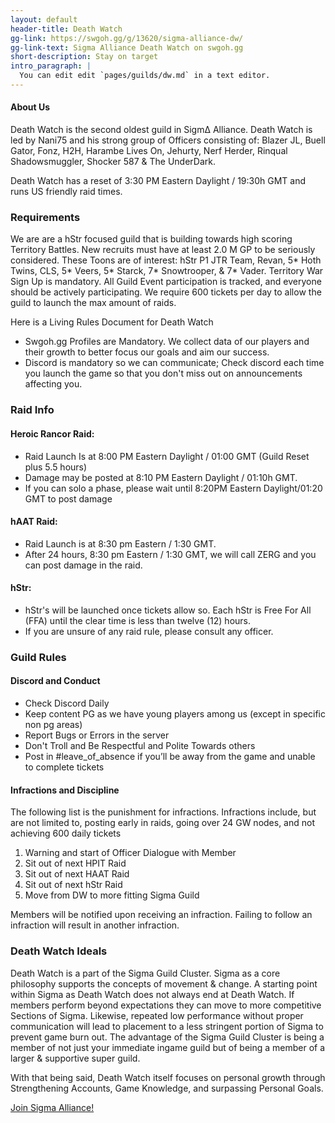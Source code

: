 ```yaml
---
layout: default
header-title: Death Watch
gg-link: https://swgoh.gg/g/13620/sigma-alliance-dw/
gg-link-text: Sigma Alliance Death Watch on swgoh.gg
short-description: Stay on target
intro_paragraph: |
  You can edit edit `pages/guilds/dw.md` in a text editor.
---
```


#### About Us

Death Watch is the second oldest guild in Sigm∆ Alliance. Death Watch is led by Nani75 and his strong group of Officers consisting of: Blazer JL, Buell Gator, Fonz, H2H, Harambe Lives On, Jehurty, Nerf Herder, Rinqual Shadowsmuggler, Shocker 587 & The UnderDark. 

Death Watch has a reset of 3:30 PM Eastern Daylight / 19:30h GMT and runs US friendly raid times.

### Requirements

We are are a hStr focused guild that is building towards high scoring Territory Battles. New recruits must have at least 2.0 M GP to be seriously considered. These Toons are of interest: hStr P1 JTR Team, Revan,  5* Hoth Twins, CLS, 5* Veers, 5* Starck, 7* Snowtrooper, & 7* Vader. Territory War Sign Up is mandatory. All Guild Event participation is tracked, and everyone should be actively participating. We require 600 tickets per day to allow the guild to launch the max amount of raids.


Here is a Living Rules Document for Death Watch

* Swgoh.gg Profiles are Mandatory. We collect data of our players and their growth to better focus our goals and aim our success.
* Discord is mandatory so we can communicate; Check discord each time you launch the game so that you don't miss out on announcements affecting you.



### Raid Info

#### Heroic Rancor Raid:

* Raid Launch Is at 8:00 PM Eastern Daylight / 01:00 GMT (Guild Reset plus 5.5 hours)
* Damage may be posted at 8:10 PM Eastern Daylight / 01:10h GMT.
* If you can solo a phase, please wait until 8:20PM Eastern Daylight/01:20 GMT to post damage

#### hAAT Raid:

* Raid Launch is at 8:30 pm Eastern / 1:30 GMT.
* After 24 hours, 8:30 pm Eastern / 1:30 GMT, we will call ZERG and you can post damage in the raid.

#### hStr:

* hStr's will be launched once tickets allow so. Each hStr is Free For All (FFA) until the clear time is less than twelve (12) hours.
* If you are unsure of any raid rule, please consult any officer.

### Guild Rules

#### Discord and Conduct

* Check Discord Daily
* Keep content PG as we have young players among us (except in specific non pg areas)
* Report Bugs or Errors in the server
* Don't Troll and Be Respectful and Polite Towards others
* Post in #leave_of_absence if you’ll be away from the game and unable to complete tickets

#### Infractions and Discipline

The following list is the punishment for infractions. Infractions include, but are not limited to, posting early in raids, going over 24 GW nodes, and not achieving 600 daily tickets

1. Warning and start of Officer Dialogue with Member
2. Sit out of next HPIT Raid
3. Sit out of next HAAT Raid
4. Sit out of next hStr Raid
5. Move from DW to more fitting Sigma Guild

Members will be notified upon receiving an infraction. Failing to follow an infraction will result in another infraction. 


### Death Watch Ideals

Death Watch is a part of the Sigma Guild Cluster. Sigma as a core philosophy supports the concepts of movement & change. A starting point within Sigma as Death Watch does not always end at Death Watch. If members perform beyond expectations they can move to more competitive Sections of Sigma. Likewise, repeated low performance without proper communication will lead to placement to a less stringent portion of Sigma to prevent game burn out. The advantage of the Sigma Guild Cluster is being a member of not just your immediate ingame guild but of being a member of a larger & supportive super guild.

With that being said, Death Watch itself focuses on personal growth through Strengthening Accounts, Game Knowledge, and surpassing Personal Goals.


[Join Sigma Alliance!](https://discord.gg/V33Kfaj)
